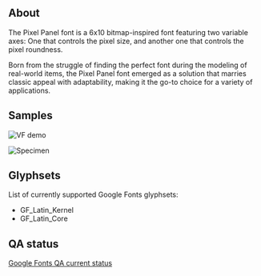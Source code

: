 ## About

The Pixel Panel font is a 6x10 bitmap-inspired font featuring two variable axes: One that controls the pixel size, and another one that controls the pixel roundness.

Born from the struggle of finding the perfect font during the modeling of real-world items, the Pixel Panel font emerged as a solution that marries classic appeal with adaptability, making it the go-to choice for a variety of applications.

## Samples

![VF demo](<documentation/samples/Pixel Panel - VF demo - low.gif>)

![Specimen](documentation/samples/sample2.png)

## Glyphsets

List of currently supported Google Fonts glyphsets:
- GF_Latin_Kernel
- GF_Latin_Core

## QA status

[Google Fonts QA current status](<documentation/reports/2024-01-13 QA.md>)
